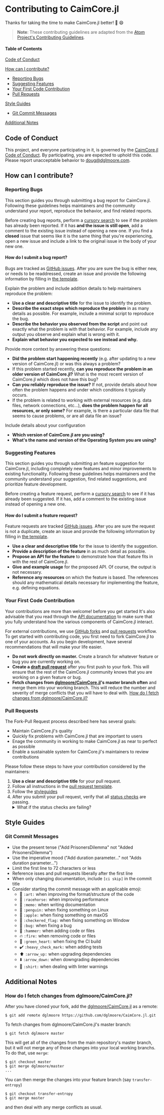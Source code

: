 # Contributing to CaimCore.jl

Thanks for taking the time to make CaimCore.jl better! :tada: :smile:

> **Note**: These contributing guidelines are adapted from the [Atom Project's Contributing
   Guidelines](https://github.com/atom/atom/blob/master/CONTRIBUTING.md).

#### Table of Contents

[Code of Conduct](#code-of-conduct)

[How can I contribute?](#how-can-i-contribute)
  * [Reporting Bugs](#reporting-bugs)
  * [Suggesting Features](#suggesting-features)
  * [Your First Code Contribution](#your-first-code-contribution)
  * [Pull Requests](#pull-requests)

[Style Guides](#style-guides)
  * [Git Commit Messages](#git-commit-messages)

[Additional Notes](#additional-notes)

## Code of Conduct

This project, and everyone participating in it, is governed by the [CaimCore.jl Code of
Conduct](CODE_OF_CONDUCT.md).  By participating, you are expected to uphold this code. Please report
unacceptable behavior to [doug@dglmoore.com](mailto:doug@dglmoore.com).

## How can I contribute?

### Reporting Bugs

This section guides you through submitting a bug report for CaimCore.jl. Following these guidelines
helps maintainers and the community understand your report, reproduce the behavior, and find related
reports.

Before creating bug reports, perform a [cursory
search](https://github.com/search?utf8=%E2%9C%93&q=+is%3Aissue+repo%3Adglmoore%2FCaimCore.jl&type=) to
see if the problem has already been reported. If it has **and the issue is still open**, add a
comment to the existing issue instead of opening a new one. If you find a **closed** issue that
seems like it is the same thing that you're experiencing, open a new issue and include a link to the
original issue in the body of your new one.

#### How do I submit a bug report?

Bugs are tracked as [GitHub issues](https://guides.github.com/features/issues/). After you are sure the bug is either
new, or needs to be readdressed, create an issue and provide the following information by filling in
[the template](.github/ISSUE_TEMPLATE/bug_report.md).

Explain the problem and include addition details to help maintainers reproduce the problem:

  * **Use a clear and descriptive title** for the issue to identify the problem.
  * **Describe the exact steps which reproduce the problem** in as many details as possible. For
    example, include a minimal script to reproduce the bug.
  * **Describe the behavior you observed from the script** and point out exactly what the problem is
    with that behavior. For example, include any output you observe and explain what is wrong with
    it.
  * **Explain what behavior you expected to see instead and why.**

Provide more context by answering these questions:

  * **Did the problem start happening recently** (e.g. after updating to a new version of CaimCore.jl)
    or was this always a problem?
  * If this problem started recently, **can you reproduce the problem in an older version of
    CaimCore.jl?** What is the most recent version of CaimCore.jl which does not have this bug?
  * **Can you reliably reproduce the issue?** If not, provide details about how often the problem
    happens and under which conditions it typically occurs.
  * If the problem is related to working with external resources (e.g. data files, network
    connections, etc...), **does the problem happen for all resources, or only some?** For example,
    is there a particular data file that seems to cause problems, or are all data file an issue?

Include details about your configuration

  * **Which version of CaimCore.jl are you using?**
  * **What's the name and version of the Operating System you are using?**

### Suggesting Features

This section guides you through submitting an feature suggestion for CaimCore.jl, including completely
new features and minor improvements to existing functionality. Following these guidelines helps
maintainers and the community understand your suggestion, find related suggestions, and prioritize
feature development.

Before creating a feature request, perform a [cursory search](https://github.com/search?utf8=%E2%9C%93&q=+is%3Aissue+repo%3Adglmoore%2FCaimCore.jl+label%3A%22feature+request%22+&type=) to see if it has
already been suggested. If it has, add a comment to the existing issue instead of opening a new one.

#### How do I submit a feature request?

Feature requests are tracked [GitHub issues](https://guides.github.com/features/issues/). After you are sure the
request is not a duplicate, create an issue and provide the following information by filling in
[the template](.github/ISSUE_TEMPLATE/feature_request.md).

  * **Use a clear and descriptive title** for the issue to identify the suggestion.
  * **Provide a description of the feature** in as much detail as possible.
  * **Propose an API for the feature** to demonstrate how that feature fits in with the rest of
    CaimCore.jl.
  * **Give and example usage** for the proposed API. Of course, the output is not necessary.
  * **Reference any resources** on which the feature is based. The references should any
    mathematical details necessary for implementing the feature, e.g. defining equations.

### Your First Code Contribution

Your contributions are more than welcome!  before you get started It's also advisable that you read
through the [API documentation](dglmoore.github.io/CaimCore.jl/dev) to make sure that
you fully understand how the various components of CaimCore.jl interact.

For external contributions, we use [GitHub forks](https://guides.github.com/activities/forking/) and
[pull requests](https://guides.github.com/activities/forking/#making-a-pull-request) workflow. To
get started with contributing code, you first need to fork CaimCore.jl to one of your accounts. As you
begin development, have several recommendations that will make your life easier.

 * **Do not work directly on master.** Create a branch for whatever feature or bug you are currently
   working on.
 * **Create a [draft pull
   request](https://github.blog/2019-02-14-introducing-draft-pull-requests/)** after you first push
   to your fork. This will ensure that the rest of the CaimCore.jl community knows that you are working
   on a given feature or bug.
 * **Fetch changes from [dglmoore/CaimCore.jl](https://github.com/dglmoore/CaimCore.jl)'s master branch
   often** and merge them into your working branch. This will reduce the number and severity of
   merge conflicts that you will have to deal with. [How do I fetch changes from
   dglmoore/CaimCore.jl?](#how-do-i-fetch-changes-from-dglmoorecaimcorejl)

### Pull Requests

The Fork-Pull Request process described here has several goals:

  * Maintain CaimCore.jl's quality
  * Quickly fix problems with CaimCore.jl that are important to users
  * Enage the community in working to make CaimCore.jl as near to perfect as possible
  * Enable a sustainable system for CaimCore.jl's maintainers to review contributions

Please follow these steps to have your contribution considered by the maintainers:

  1. **Use a clear and descriptive title** for your pull request.
  2. Follow all instructions in the [pull request
     template](.github/pull_request_template.md).
  3. Follow the [styleguides](#styleguides)
  4. After you submit your pull request, verify that all
     [status checks](https://help.github.com/articles/about-status-checks/) are passing.
     <details>
       <summary>What if the status checks are failing?</summary>
       If a status check is failing, it is your responsibility to fix any problems. Of course the
       maintainers are here to help, so please post a comment on the pull request if you need any
       support from us. If you believe that the failure is unrelated to your change, please leave a
       comment on the pull request explaining why you believe that to be the case. A maintainer will
       re-run the status checks for you. If we conclude that the failure was a false positive, then
       we will open an issue to track that problem with our own status check suite.
     </details>

## Style Guides

### Git Commit Messages

* Use the present tense ("Add PrisonersDilemma" not "Added PrisonersDilemma")
* Use the imperative mood ("Add duration parameter..." not "Adds duration parameter...")
* Limit the first line to 72 characters or less
* Reference isses and pull requests liberally after the first line
* When only changing documentation, include `[ci skip]` in the commit title
* Consider starting the commit message with an applicable emoji:
    - :art: `:art:` when improving the format/structure of the code
    - :racehorse: `:racehorse:` when improving performance
    - :memo: `:memo:` when writing documentation
    - :penguin: `:penguin:` when fixing something on Linux
    - :apple: `:apple:` when fixing something on maxOS
    - :checkered_flag: `:checkered_flag:` when fixing something on Window
    - :bug: `:bug:` when fixing a bug
    - :hammer: `:hammer:` when adding code or files
    - :fire: `:fire:` when removing code or files
    - :green_heart: `:green_heart:` when fixing the CI build
    - :heavy_check_mark: `:heavy_check_mark:` when adding tests
    - :arrow_up: `:arrow_up:` when upgrading dependencies
    - :arrow_down: `:arrow_down:` when downgrading dependencies
    - :shirt: `:shirt:` when dealing with linter warnings

## Additional Notes

### How do I fetch changes from dglmoore/CaimCore.jl?

After you have cloned your fork, add the [dglmoore/CaimCore.jl](https://github.com/dglmoore/CaimCore.jl) as
a remote:
```shell
$ git add remote dglmoore https://github.com/dglmoore/CaimCore.jl.git
```
To fetch changes from dglmoore/CaimCore.jl's master branch:
```shell
$ git fetch dglmoore master
```
This will get all of the changes from the main repository's master branch, but it will not merge any
of those changes into your local working branchs. To do that, use `merge`:
```shell
$ git checkout master
$ git merge dglmoore/master
...
```
You can then merge the changes into your feature branch (say `transfer-entropy`)
```shell
$ git checkout transfer-entropy
$ git merge master
```
and then deal with any merge conflicts as usual.
